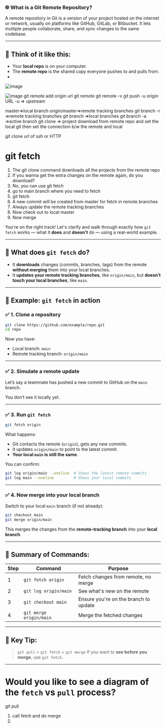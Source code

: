 ### 🌐 What is a Git Remote Repository?

A remote repository in Git is a version of your project hosted on the internet or network, usually on platforms like GitHub, GitLab, or Bitbucket. It lets multiple people collaborate, share, and sync changes to the same codebase.

---

## 🧠 Think of it like this:

* Your **local repo** is on your computer.
* The **remote repo** is the shared copy everyone pushes to and pulls from.
* 
![image](https://github.com/user-attachments/assets/3aff795e-b226-414b-89d1-01021bb3a530)


![image](https://github.com/user-attachments/assets/7e1f4219-c463-41ad-acb2-409416f23ffe)
git remote add origin url
git remote
git remote -v
git  push -u origin URL
-u => upstream 

master=>local branch
origin/master=>remote tracking branches
git branch -r =>remote tracking branches
git branch =>local branches
git branch -a =>active branch
git clone => project download from remote repo and set the local git then set the connection b/w the remote and local

git clone url of ssh or HTTP

git fetch
==========
1. The git clone command downloads all the projects from the remote repo
2. If you wanna get the extra changes on the remote again, do you download?
3. No, you can use git fetch
4. go to main branch where you need to fetch
5. git fetch
6. A new commit will be created from master for fetch in remote branches
7. Always update the remote tracking branches
8. Now check out to local master
9. Now merge

You're on the right track! Let's clarify and walk through exactly how `git fetch` works — what it **does** and **doesn't** do — using a real-world example.

---

## 🔄 What does `git fetch` do?

* It **downloads** changes (commits, branches, tags) from the remote **without merging** them into your local branches.
* It **updates your remote tracking branches**, like `origin/main`, but **doesn’t touch your local branches**, like `main`.

---

## 🧪 Example: `git fetch` in action

### ✅ 1. Clone a repository

```bash
git clone https://github.com/example/repo.git
cd repo
```

Now you have:

* Local branch: `main`
* Remote tracking branch: `origin/main`

---

### ✅ 2. Simulate a remote update

Let’s say a teammate has pushed a new commit to GitHub on the `main` branch.

You don’t see it locally yet.

---

### ✅ 3. Run `git fetch`

```bash
git fetch origin
```

What happens:

* Git contacts the remote (`origin`), gets any new commits.
* It updates `origin/main` to point to the latest commit.
* **Your local `main` is still the same**.

You can confirm:

```bash
git log origin/main --oneline  # Shows the latest remote commits
git log main --oneline         # Shows your local commits
```

---

### ✅ 4. Now merge into your local branch

Switch to your local `main` branch (if not already):

```bash
git checkout main
git merge origin/main
```

This merges the changes from the **remote-tracking branch** into your **local branch**.

---

## 🔁 Summary of Commands:

| Step | Command                 | Purpose                               |
| ---- | ----------------------- | ------------------------------------- |
| 1    | `git fetch origin`      | Fetch changes from remote, no merge   |
| 2    | `git log origin/main`   | See what's new on the remote          |
| 3    | `git checkout main`     | Ensure you're on the branch to update |
| 4    | `git merge origin/main` | Merge the fetched changes             |

---

## 🧠 Key Tip:

> `git pull` = `git fetch` + `git merge`
> If you want to **see before you merge**, use `git fetch`.

---

Would you like to see a diagram of the `fetch` vs `pull` process?
=========
git pull

1. call fetch and do merge
2. 

